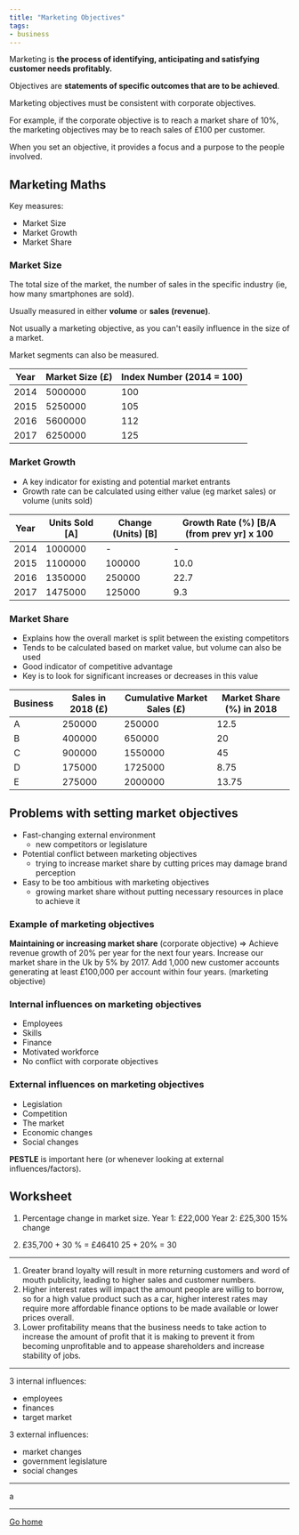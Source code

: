 ```yaml
---
title: "Marketing Objectives"
tags:
- business
---
```


Marketing is **the process of identifying, anticipating and satisfying customer needs profitably.**

Objectives are **statements of specific outcomes that are to be achieved**.

Marketing objectives must be consistent with corporate objectives. 

For example, if the corporate objective is to reach a market share of 10%, the marketing objectives may be to reach sales of £100 per customer.

When you set an objective, it provides a focus and a purpose to the people involved.

## Marketing Maths

Key measures:
- Market Size
- Market Growth
- Market Share

### Market Size

The total size of the market, the number of sales in the specific industry (ie, how many smartphones are sold).

Usually measured in either **volume** or **sales (revenue)**.

Not usually a marketing objective, as you can't easily influence in the size of a market.

Market segments can also be measured.

| Year | Market Size (£) | Index Number (2014 = 100) |
|------|-----------------|---------------------------|
| 2014 | 5000000         | 100                       |
| 2015 | 5250000         | 105                       |
| 2016 | 5600000         | 112                       |
| 2017 | 6250000         | 125                       |


### Market Growth

- A key indicator for existing and potential market entrants
- Growth rate can be calculated using either value (eg market sales) or volume (units sold)

| Year | Units Sold [A] | Change (Units) [B] | Growth Rate (%) [B/A (from prev yr] x 100 |
|------|----------------|--------------------|-------------------------------------------|
| 2014 | 1000000        | -                  | -                                         |
| 2015 | 1100000        | 100000             | 10.0                                        |
| 2016 | 1350000        | 250000             | 22.7                                      |
| 2017 | 1475000        | 125000             | 9.3                                       |


### Market Share

- Explains how the overall market is split between the existing competitors
- Tends to be calculated based on market value, but volume can also be used
- Good indicator of competitive advantage
- Key is to look for significant increases or decreases in this value

| Business | Sales in 2018 (£) | Cumulative Market Sales (£) | Market Share (%) in 2018 |
|----------|-------------------|-----------------------------|--------------------------|
| A        | 250000            | 250000                      | 12.5                     |
| B        | 400000            | 650000                      | 20                       |
| C        | 900000            | 1550000                     | 45                       |
| D        | 175000            | 1725000                     | 8.75                     |
| E        | 275000            | 2000000                     | 13.75                    |

## Problems with setting market objectives

- Fast-changing external environment
	- new competitors or legislature
- Potential conflict between marketing objectives
	- trying to increase market share by cutting prices may damage brand perception
- Easy to be too ambitious with marketing objectives
	- growing market share without putting necessary resources in place to achieve it

### Example of marketing objectives

**Maintaining or increasing market share** (corporate objective) => Achieve revenue growth of 20% per year for the next four years. Increase our market share in the Uk by 5% by 2017. Add 1,000 new customer accounts generating at least £100,000 per account within four years. (marketing objective)


### Internal influences on marketing objectives

- Employees
- Skills
- Finance
- Motivated workforce
- No conflict with corporate objectives

### External influences on marketing objectives

- Legislation
- Competition
- The market
- Economic changes
- Social changes

**PESTLE** is important here (or whenever looking at external influences/factors).

## Worksheet

1) Percentage change in market size.
Year 1: £22,000            Year 2: £25,300
15% change

2) £35,700 + 30 % = £46410
25 + 20% = 30

---
1) Greater brand loyalty will result in more returning customers and word of mouth publicity, leading to higher sales and customer numbers.
2) Higher interest rates will impact the amount people are willig to borrow, so for a high value product such as a car, higher interest rates may require more affordable finance options to be made available or lower prices overall.
3) Lower profitability means that the business needs to take action to increase the amount of profit that it is making to prevent it from becoming unprofitable and to appease shareholders and increase stability of jobs. 
---
3 internal influences:
- employees
- finances
- target market

3 external influences:
- market changes
- government legislature
- social changes
---
a

---



[Go home](/)